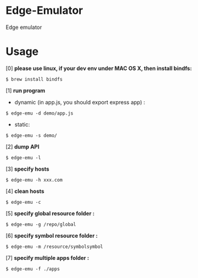# Edge-Emulator
Edge emulator

Usage
======
[0] **please use linux, if your dev env under MAC OS X, then install bindfs:**
```
$ brew install bindfs
```

[1] **run program**
* dynamic (in app.js, you should export express app) :
```
$ edge-emu -d demo/app.js
```
* static:
```
$ edge-emu -s demo/
```

[2] **dump API**
```
$ edge-emu -l
```

[3] **specify hosts**
```
$ edge-emu -h xxx.com
```

[4] **clean hosts**
```
$ edge-emu -c
```

[5] **specify global resource folder :**
```
$ edge-emu -g /repo/global
```

[6] **specify symbol resource folder :**
```
$ edge-emu -m /resource/symbolsymbol
```

[7] **specify multiple apps folder :**
```
$ edge-emu -f ./apps
```